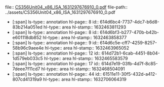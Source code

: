 file:: [CS356Unit04_x86_ISA_1631297676910_0.pdf](../assets/CS356Unit04_x86_ISA_1631297676910_0.pdf)
file-path:: ../assets/CS356Unit04_x86_ISA_1631297676910_0.pdf

- [:span]
  ls-type:: annotation
  hl-page:: 8
  id:: 614d6bc4-7737-4dc7-b6d8-83b214a051ed
  hl-type:: area
  hl-stamp:: 1632463811293
- [:span]
  ls-type:: annotation
  hl-page:: 8
  id:: 614d6bf3-b277-470b-b42b-e601118db852
  hl-type:: area
  hl-stamp:: 1632463858377
- [:span]
  ls-type:: annotation
  hl-page:: 9
  id:: 614d6c5e-cff7-4259-8257-58b96c9aee4e
  hl-type:: area
  hl-stamp:: 1632463965052
- [:span]
  ls-type:: annotation
  hl-page:: 12
  id:: 614d72b1-6cab-4451-8b04-1d579eb033c5
  hl-type:: area
  hl-stamp:: 1632465583579
- [:span]
  ls-type:: annotation
  hl-page:: 17
  id:: 614d7e19-03fb-4d7f-8c85-7deee7f11cd7
  hl-type:: area
  hl-stamp:: 1632468504091
- [:span]
  ls-type:: annotation
  hl-page:: 44
  id:: 61511e11-30f5-432d-a412-807cd41319a9
  hl-type:: area
  hl-stamp:: 1632706064319